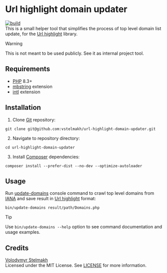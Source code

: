 # Url highlight domain updater
[![build](https://github.com/vstelmakh/url-highlight-domain-updater/actions/workflows/build.yml/badge.svg)](https://github.com/vstelmakh/url-highlight-domain-updater/actions)    
This is a small helper tool that simplifies the process of top level domain list update, for the [Url highlight](https://github.com/vstelmakh/url-highlight) library.

> [!WARNING]
> This is not meant to be used publicly. See it as internal project tool.

## Requirements
* [PHP](https://www.php.net/) 8.3+
* [mbstring](https://www.php.net/manual/en/book.mbstring.php) extension
* [intl](https://www.php.net/manual/en/book.intl.php) extension

## Installation
1. Clone [Git](https://git-scm.com/) repository:
```shell
git clone git@github.com:vstelmakh/url-highlight-domain-updater.git
```

2. Navigate to repository directory:
```shell
cd url-highlight-domain-updater
```

3. Install [Composer](https://getcomposer.org/) dependencies:
```shell
composer install --prefer-dist --no-dev --optimize-autoloader
```

## Usage
Run [update-domains](bin/update-domains) console command to crawl top level domains from [IANA](https://www.iana.org/)
and save result in [Url highlight](https://github.com/vstelmakh/url-highlight) format:
```shell
bin/update-domains result/path/Domains.php
```

> [!TIP]
> Use `bin/update-domains --help` option to see command documentation and usage examples.

## Credits
[Volodymyr Stelmakh](https://github.com/vstelmakh)  
Licensed under the MIT License. See [LICENSE](LICENSE) for more information.  
